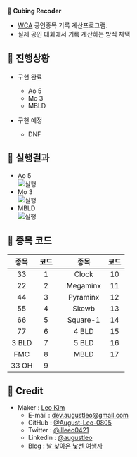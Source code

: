 🐧 **Cubing Recoder**
- [WCA](https://www.worldcubeassociation.org) 공인종목 기록 계산프로그램.
- 실제 공인 대회에서 기록 계산하는 방식 채택

## 🐧 **진행상황**
- 구현 완료
  - Ao 5
  - Mo 3
  - MBLD

- 구현 예정
  - DNF
  
## 🐧 **실행결과**
- Ao 5  
![실행](https://user-images.githubusercontent.com/91189991/175522913-2341c512-d014-448b-9b78-c1de12faae5c.png)
- Mo 3  
![실행](https://user-images.githubusercontent.com/91189991/175523986-4586623a-6781-46ae-9c25-8a8c91ccc677.png)
- MBLD  
![실행](https://user-images.githubusercontent.com/91189991/175523378-06990df1-b1a5-41bc-8eba-0e15b1e8a50b.png)

## 🐧 **종목 코드**
|종목|코드||종목|코드|
|:---:|:---:|:---:|:---:|:---:|
| 33 | 1 || Clock | 10 |
| 22 | 2 ||Megaminx | 11 |
| 44 | 3 || Pyraminx | 12 |
| 55 | 4 || Skewb | 13 |
| 66 | 5 || Square-1 | 14 |
| 77 | 6 || 4 BLD | 15 |
| 3 BLD | 7 || 5 BLD | 16 |
| FMC | 8 || MBLD | 17 |
| 33 OH | 9 |

## 🐧 **Credit**
- Maker : [Leo Kim](https://github.com/llleeo0421)
  - E-mail : dev.augustleo@gmail.com
  - GitHub : [@August-Leo-0805](https://github.com/August-Leo-0805)
  - Twitter : [@llleeo0421](https://www.twitter.com/llleeo0421)
  - Linkedin : [@augustleo](https://www.linkedin.com/in/augustleo)
  - Blog : [날 찾아온 낯선 여행자](https://llleeo0421.tistory.com)
